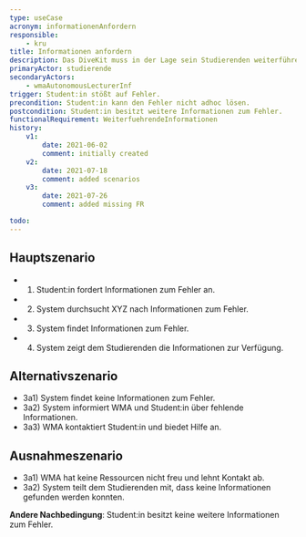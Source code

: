 ```yaml
---
type: useCase
acronym: informationenAnfordern
responsible: 
    - kru
title: Informationen anfordern
description: Das DiveKit muss in der Lage sein Studierenden weiterführende Informationen (zum Beispiel Videos/Webseiten/Vorlesungsmaterialien) zu konkreten Fehlern zur Verfügung zu stellen.
primaryActor: studierende
secondaryActors:
    - wmaAutonomousLecturerInf
trigger: Student:in stößt auf Fehler.
precondition: Student:in kann den Fehler nicht adhoc lösen.
postcondition: Student:in besitzt weitere Informationen zum Fehler.
functionalRequirement: WeiterfuehrendeInformationen
history:
    v1:
        date: 2021-06-02
        comment: initially created
    v2:
        date: 2021-07-18
        comment: added scenarios
    v3:
        date: 2021-07-26
        comment: added missing FR

todo: 
---
```



## Hauptszenario
* 1) Student:in fordert Informationen zum Fehler an.
* 2) System durchsucht XYZ nach Informationen zum Fehler.
* 3) System findet Informationen zum Fehler.
* 4) System zeigt dem Studierenden die Informationen zur Verfügung.

## Alternativszenario
* 3a1) System findet keine Informationen zum Fehler.
* 3a2) System informiert WMA und Student:in über fehlende Informationen.
* 3a3) WMA kontaktiert Student:in und biedet Hilfe an.

## Ausnahmeszenario 
* 3a1) WMA hat keine Ressourcen nicht freu und lehnt Kontakt ab. 
* 3a2) System teilt dem Studierenden mit, dass keine Informationen gefunden werden konnten.

**Andere Nachbedingung**: Student:in besitzt keine weitere Informationen zum Fehler.
